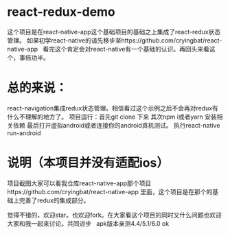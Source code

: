 # react-redux-demo 
这个项目是在react-native-app这个基础项目的基础之上集成了react-redux状态管理。
如果初学react-native的请先移步至https://github.com/cryingbat/react-native-app  
看完这个肯定会对react-native有一个基础的认识。再回头来看这个，事倍功半。


# 总的来说：

  react-navigation集成redux状态管理。相信看过这个示例之后不会再对redux有什么不理解的地方了。
项目运行：首先git clone 下来
其次npm i或者yarn  安装相关依赖
最后打开虚拟android或者连接你的android真机测试。
执行react-native run-android
# 说明（本项目并没有适配ios）
项目截图大家可以看我仓库react-native-app那个项目https://github.com/cryingbat/react-native-app 里面，这个项目是在那个的基础上完善了redux的集成部分。

觉得不错的，欢迎star。也欢迎fork。在大家看这个项目的同时又什么问题也欢迎大家和我一起来讨论。共同进步   apk版本亲测4.4/5.1/6.0 ok
